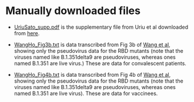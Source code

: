# Manually downloaded files

- [UriuSato_supp.pdf](UriuSato_supp.pdf) is the supplementary file from Uriu et al downloaded from [here](https://www.nejm.org/doi/suppl/10.1056/NEJMc2114706/suppl_file/nejmc2114706_appendix.pdf).

- [WangHo_Fig3b.txt]([WangHo_Fig3b.txt) is data transcribed from Fig 3b of [Wang et al](https://www.nature.com/articles/s41586-021-03398-2/), showing only the pseudovirus data for the RBD mutants (note that the viruses named like B.1.351delta9 are pseudoviruses, whereas ones named B.1.351 are live virus.) These are data for convalescent patients.

- [WangHo_Fig4b.txt]([WangHo_Fig4b.txt) is data transcribed from Fig 4b of [Wang et al](https://www.nature.com/articles/s41586-021-03398-2/), showing only the pseudovirus data for the RBD mutants (note that the viruses named like B.1.351delta9 are pseudoviruses, whereas ones named B.1.351 are live virus). These are data for vaccinees.
